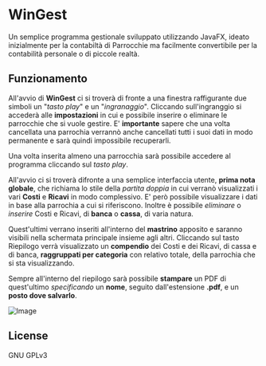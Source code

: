 # WinGest
Un semplice programma gestionale sviluppato utilizzando JavaFX, ideato inizialmente per la contabiltà di Parrocchie ma facilmente convertibile per la contabilità personale o di piccole realtà.

## Funzionamento
All'avvio di **WinGest** ci si troverà di fronte a una finestra raffigurante due simboli un "*tasto play*" e un "*ingranaggio*".
Cliccando sull'ingranggio si accederà alle **impostazioni** in cui e possibile inserire o eliminare le parrocchie che si vuole gestire.
E' **importante** sapere che una volta cancellata una parrochia verrannò anche cancellati tutti i suoi dati in modo permanente e sarà quindi impossibile recuperarli.

Una volta inserita almeno una parrocchia sarà possibile accedere al programma cliccando sul *tasto play*.

All'avvio ci si troverà difronte a una semplice interfaccia utente, **prima nota globale**, che richiama lo stile della *partita doppia* in cui verranò visualizzati i vari **Costi** e **Ricavi** in modo complessivo. E' però possibile visualizzare i dati in base alla parrochia a cui si riferiscono. Inoltre è possibile *eliminare* o *inserire* Costi e Ricavi, di **banca** o **cassa**, di varia natura.

Quest'ultimi verrano inseriti all'interno del **mastrino** apposito e saranno visibili nella schermata principale insieme agli altri.
Cliccando sul tasto Riepilogo verrà visualizzato un **compendio** dei Costi e dei Ricavi, di cassa e di banca, **raggruppati per categoria** con relativo totale, della parrochia che si sta visualizzando.

Sempre all'interno del riepilogo sarà possibile **stampare** un PDF di quest'ultimo *specificando* un **nome**, seguito dall'estensione **.pdf**, e un **posto dove salvarlo**.

![Image](https://github.com/luckyluke98/phishing_ext_tester/blob/main/images/screen.gif)

## License
GNU GPLv3



